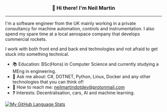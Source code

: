 
<h3 align="center">👋 Hi there! I'm Neil Martin</h3>
<p align="center">
</p>

---
I'm a software engineer from the UK mainly working in a private consultancy for machine automation, controls and instrumentation. I also spend my spare time at a local aerospace company that develops commercial rockets.

I work with both front end and back end technologies and not afraid to get stuck into something technical. 

- :books:  Education: BSc(Hons) in Computer Science and currently studying a MEng in engineering.
- :speech_balloon: Ask me about: C#, DOTNET, Python, Linux, Docker and any other technologies that you can think of!
- :calling: How to reach me: neilmartindotdev@protonmail.com
- :question: Interests: Decentralisation, cars, AI and machine learning.

[![My GitHub Language Stats](https://github-readme-stats.vercel.app/api/top-langs/?username=neilmartindev&langs_count=5&theme=radical)]()

